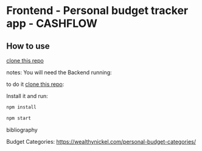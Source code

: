 # Frontend - Personal budget tracker app - CASHFLOW

## How to use

[clone this repo](https://github.com/juanjparedez/challenge_frontend.git)

notes: You will need the Backend running:

to do it [clone this repo](https://github.com/juanjparedez/challenge_backend.git):

Install it and run:

```sh
npm install
```

```sh
npm start
```

bibliography

Budget Categories: https://wealthynickel.com/personal-budget-categories/
